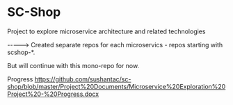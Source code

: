 # SC-Shop

Project to explore microservice architecture and related technologies

-----> Created separate repos for each microservics - repos starting with scshop-*.

But will continue with this mono-repo for now. 

Progress https://github.com/sushantac/sc-shop/blob/master/Project%20Documents/Microservice%20Exploration%20Project%20-%20Progress.docx
